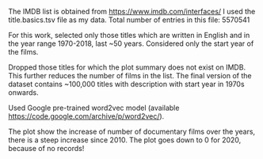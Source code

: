 The IMDB list is obtained from https://www.imdb.com/interfaces/
I used the title.basics.tsv file as my data.
Total number of entries in this file: 5570541

For this work, selected only those titles which are written in English and in the year range 1970-2018, last ~50 years.
Considered only the start year of the films.

Dropped those titles for which the plot summary does not exist on IMDB. This further reduces the number of films in the list.
The final version of the dataset contains ~100,000 titles with description with start year in 1970s onwards.

Used Google pre-trained word2vec model (available https://code.google.com/archive/p/word2vec/).

The plot show the increase of number of documentary films over the years, there is a steep increase since 2010.
The plot goes down to 0 for 2020, because of no records! 
